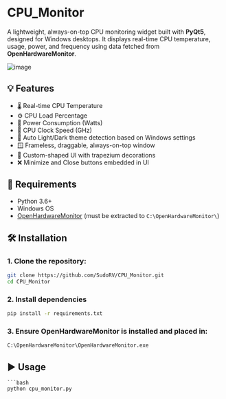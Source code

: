 # CPU_Monitor

A lightweight, always-on-top CPU monitoring widget built with **PyQt5**, designed for Windows desktops. It displays real-time CPU temperature, usage, power, and frequency using data fetched from **OpenHardwareMonitor**.

![image](https://github.com/user-attachments/assets/a07f3f87-cadf-422b-8215-76f22c6bf505)

## 💡 Features

- 🌡 Real-time CPU Temperature
- ⚙ CPU Load Percentage
- 🔋 Power Consumption (Watts)
- 🧠 CPU Clock Speed (GHz)
- 🎨 Auto Light/Dark theme detection based on Windows settings
- 🪟 Frameless, draggable, always-on-top window
- 🎨 Custom-shaped UI with trapezium decorations
- ❌ Minimize and Close buttons embedded in UI

## 🚀 Requirements

- Python 3.6+
- Windows OS
- [OpenHardwareMonitor](https://openhardwaremonitor.org/) (must be extracted to `C:\OpenHardwareMonitor\`)

## 🛠 Installation

### 1. Clone the repository:
   ```bash
   git clone https://github.com/SudoRV/CPU_Monitor.git
   cd CPU_Monitor
   ```

### 2. Install dependencies
   ```bash
   pip install -r requirements.txt
   ```

### 3. Ensure OpenHardwareMonitor is installed and placed in:
   ```bash
   C:\OpenHardwareMonitor\OpenHardwareMonitor.exe
   ```

## ▶️ Usage
    ```bash
    python cpu_monitor.py

